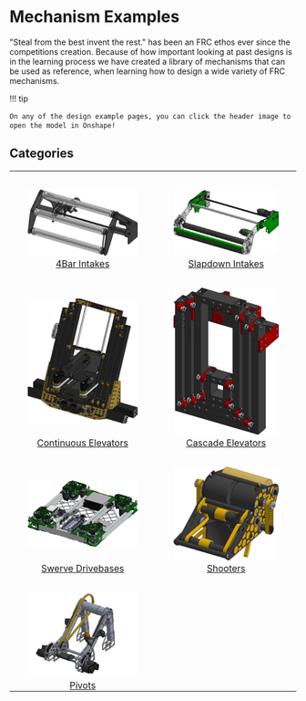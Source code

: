 <meta property="og:title" content="CAD Examples">
<meta property="og:type" content="website">
<meta property="og:url" content="https://www.frcdesign.org/cad-examples/">
<meta property="og:description" content="Our collection of various CAD Examples">
<meta name="theme-color" content="#4CAE4F">
<meta name="twitter:card" content="summary_large_image">

<style>

img{
    padding-top: 2rem;
    width:75%;
    height:75%
}

img:hover{
    background-color: transparent !important;
    border-radius: 0.5rem;
}

td{
    font-size: 1rem;
    padding: 0rem !important;
}

table, td{
    border: none !important;
}

table tr:hover{
   background-color: transparent !important;
}

</style>

# Mechanism Examples

"Steal from the best invent the rest." has been an FRC ethos ever since the competitions creation. Because of how important looking at past designs is in the learning process we have created a library of mechanisms that can be used as reference, when learning how to design a wide variety of FRC mechanisms.

!!! tip

    On any of the design example pages, you can click the header image to open the model in Onshape!

## Categories

| | |
|:-:|:-:|
| [![](../img/cad-examples/intake/4bar/example.webp)](intake/4bar/index.md)| [![](../img/cad-examples/intake/slapdown/example.webp)](intake/slapdown/index.md) |
| [4Bar Intakes](intake/4bar/index.md) | [Slapdown Intakes](intake/slapdown/index.md) |
| [![](../img/cad-examples/elevator/continuous/example.webp)](elevator/continuous/index.md) | [![](../img/cad-examples/elevator/cascade/example.webp)](elevator/cascade/index.md) |
| [Continuous Elevators](elevator/continuous/index.md) | [Cascade Elevators](elevator/cascade/index.md) |
| [![](../img/cad-examples/drivebase/2910drivebase.webp)](drivebase/index.md) | [![](../img/cad-examples/shooter/small.webp)](shooter/index.md) |
| [Swerve Drivebases](drivebase/index.md) | [Shooters](shooter/index.md) |
| [![](../img/cad-examples/pivots/2910/2910pivot.webp)](pivots/index.md) | |
| [Pivots](pivots/index.md) | |
